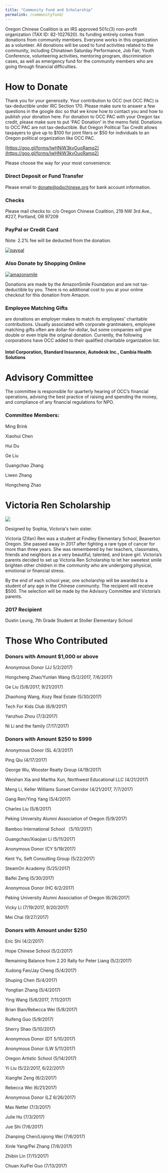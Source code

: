 ```yaml
---
title: "Community Fund and Scholarship"
permalink: /communityfund/
---
```

Oregon Chinese Coalition is an IRS approved 501c(3) non-profit organization (TAX ID: 82-1027620). Its funding entirely comes from donations from community members. Everyone works in this organization as a volunteer. All donations will be used to fund activities related to the community, including Chinatown Saturday Performance, Job Fair, Youth Conference, volunteering activities, mentoring program, discrimination cases, as well as emergency fund for the community members who are going through financial difficulties.

# How to Donate

Thank you for your generosity. Your contribution to OCC (not OCC PAC) is tax-deductible under IRC Section 170. Please make sure to answer a few questions in the google doc so that we know how to contact you and how to publish your donation here. For donation to OCC PAC with your Oregon tax credit, please make sure to put 'PAC Donation' in the memo field. Donations to OCC PAC are not tax-deductible. But Oregon Political Tax Credit allows taxpayers to give up to $100 for joint filers or $50 for individuals to an Oregon political organization like OCC PAC.

[https://goo.gl/forms/lwHNjW3kvOuoRamq2](https://goo.gl/forms/lwHNjW3kvOuoRamq2)

Please choose the way for your most convenience:

### Direct Deposit or Fund Transfer

Please email to donate@pdxchinese.org for bank account information.

### Checks

Please mail checks to: c/o Oregon Chinese Coalition, 219 NW 3rd Ave., #227, Portland, OR 97209

### PayPal or Credit Card

Note: 2.2% fee will be deducted from the donation.

[![paypal](/assets/images/activities/paypal3.png)](https://www.paypal.com/cgi-bin/webscr?cmd=_s-xclick&hosted_button_id=GWHJ99U9AEFFN)

### Also Donate by Shopping Online

[![amazonsmile](/assets/images/activities/amazonsmile6.jpg)](https://smile.amazon.com/ch/82-1027620)

Donations are made by the AmazonSmile Foundation and are not tax-deductible by you. There is no additional cost to you at your online checkout for this donation from Amazon.

### Employee Matching Gifts

are donations an employer makes to match its employees' charitable contributions. Usually associated with corporate grantmakers, employee matching gifts often are dollar-for-dollar, but some companies will give double or even triple the original donation. Currently, the following corporations have OCC added to their qualified charitable organization list.

#### Intel Corporation, Standard Insurance, Autodesk Inc., Cambia Health Solutions


# Advisory Committee

The committee is responsible for quarterly hearing of OCC’s financial operations, advising the best practice of raising and spending the money, and compliance of any financial regulations for NPO.

### Committee Members:

Ming Brink

Xiaohui Chen

Hui Du

Ge Liu

Guangchao Zhang

Liwen Zhang

Hongcheng Zhao

# Victoria Ren Scholarship

<p><img src="/assets/images/activities/victoria_scholarship.jpg"></p>
Designed by Sophia, Victoria's twin sister.

Victoria (Zifan) Ren was a student at Findley Elementary School, Beaverton Oregon. She passed away in 2017 after fighting a rare type of cancer for more than three years. She was remembered by her teachers, classmates, friends and neighbors as a very beautiful, talented, and brave girl. Victoria’s parents decided to set up Victoria Ren Scholarship to let her sweetest smile brighten other children in the community who are undergoing physical, emotional or financial stress.

By the end of each school year, one scholarship will be awarded to a student of any age in the Chinese community. The recipient will receive $500. The selection will be made by the Advisory Committee and Victoria’s parents.

### 2017 Recipient

Dustin Leung, 7th Grade Student at Stoller Elementary School

# Those Who Contributed

### Donors with Amount $1,000 or above

Anonymous Donor (JJ 5/2/2017)

Hongcheng Zhao/Yunlan Wang (5/2/2017, 7/6/2017)

Ge Liu (5/8/2017, 9/21/2017)

Zhaohong Wang, Kozy Real Estate (5/30/2017)

Tech For Kids Club (6/9/2017)

Yanzhuo Zhou (7/3/2017)

Ni Li and the family (7/17/2017)

### Donors with Amount $250 to $999

Anonymous Donor (SL 4/3/2017)

Ping Qiu (4/17/2017)

George Wu, Wooster Realty Group (4/19/2017)

Weishan Xia and Martha Xun, Northwest Educational LLC (4/21/2017)

Meng Li, Keller Williams Sunset Corridor (4/21/2017, 7/7/2017)

Gang Ren/Ying Yang (5/4/2017)

Charles Liu (5/8/2017)

Peking University Alumni Association of Oregon (5/9/2017)

Bamboo International School （5/10/2017）

Guangchao/Xiaojian Li (5/11/2017)

Anonymous Donor (CY 5/19/2017)

Kent Yu, Seft Consulting Group (5/22/2017)

SteamOn Academy (5/25/2017)

Baifei Zeng (5/30/2017)

Anonymous Donor (HC 6/2/2017)

Peking University Alumni Association of Oregon (6/26/2017)

Vicky Li (7/19/2017, 9/20/2017)

Mei Chai (9/27/2017)

### Donors with Amount under $250

Eric Shi (4/2/2017)

Hope Chinese School (5/2/2017)

Remaining Balance from 2.20 Rally for Peter Liang (5/2/2017)

Xudong Fan/Jay Cheng (5/4/2017)

Shuping Chen (5/4/2017)

Yongtian Zhang (5/4/2017)

Ying Wang (5/6/2017, 7/11/2017)

Brian Bian/Rebecca Wei (5/8/2017)

Ruifeng Guo (5/9/2017)

Sherry Shao (5/10/2017)

Anonymous Donor (DT 5/10/2017)

Anonymous Donor (LW 5/11/2017)

Oregon Artistic School (5/14/2017)

Yi Liu (5/22/2017, 6/22/2017)

Xiangfei Zeng (6/2/2017)

Rebecca Wei (6/21/2017)

Anonymous Donor (LZ 6/26/2017)

Max Netter (7/3/2017)

Julie Hu (7/3/2017)

Jue Shi (7/6/2017)

Zhanping Chen/Liqiong Wei (7/6/2017)

Xinle Yang/Pei Zhang (7/6/2017)

Zhibin Lin (7/11/2017)

Chuan Xu/Fei Guo (7/13/2017)
